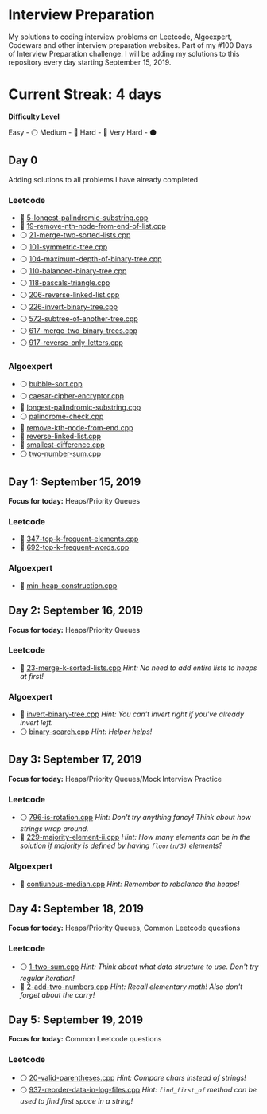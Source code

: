 # Interview Preparation
My solutions to coding interview problems on Leetcode, Algoexpert, Codewars and other interview preparation websites. Part of my #100 Days of Interview Preparation challenge. I will be adding my solutions to this repository every day starting September 15, 2019.

# Current Streak: 4 days

__Difficulty Level__
 
 Easy - :white_circle:
 Medium - :large_blue_circle:
 Hard - :red_circle:
 Very Hard - :black_circle:

## Day 0
Adding solutions to all problems I have already completed

<!-- Template for each day

 ## Day 1: September 15, 2019
__Focus for today:__ Heaps/Priority Queues

### Leetcode
* :white_circle: [5-longest-palindromic-substring.cpp](Leetcode/5-longest-palindromic-substring.cpp)
* :large_blue_circle: [5-longest-palindromic-substring.cpp](Leetcode/5-longest-palindromic-substring.cpp)

### Algoexpert
* :red_circle: [bubble-sort.cpp](Algoexpert/bubble-sort.cpp)

 -->

### Leetcode
* :large_blue_circle: [5-longest-palindromic-substring.cpp](Leetcode/5-longest-palindromic-substring.cpp) 
* :large_blue_circle: [19-remove-nth-node-from-end-of-list.cpp](Leetcode/19-remove-nth-node-from-end-of-list.cpp) 
* :white_circle: [21-merge-two-sorted-lists.cpp](Leetcode/21-merge-two-sorted-lists.cpp) 
* :white_circle: [101-symmetric-tree.cpp](Leetcode/101-symmetric-tree.cpp) 
* :white_circle: [104-maximum-depth-of-binary-tree.cpp](Leetcode/104-maximum-depth-of-binary-tree.cpp) 
* :white_circle: [110-balanced-binary-tree.cpp](Leetcode/110-balanced-binary-tree.cpp) 
* :white_circle: [118-pascals-triangle.cpp](Leetcode/118-pascals-triangle.cpp) 
* :white_circle: [206-reverse-linked-list.cpp](Leetcode/206-reverse-linked-list.cpp) 
* :white_circle: [226-invert-binary-tree.cpp](Leetcode/226-invert-binary-tree.cpp) 
* :white_circle: [572-subtree-of-another-tree.cpp](Leetcode/572-subtree-of-another-tree.cpp) 
* :white_circle: [617-merge-two-binary-trees.cpp](Leetcode/617-merge-two-binary-trees.cpp) 
* :white_circle: [917-reverse-only-letters.cpp](Leetcode/917-reverse-only-letters.cpp) 

### Algoexpert
* :white_circle: [bubble-sort.cpp](Algoexpert/bubble-sort.cpp) 
* :white_circle: [caesar-cipher-encryptor.cpp](Algoexpert/caesar-cipher-encryptor.cpp) 
* :large_blue_circle: [longest-palindromic-substring.cpp](Algoexpert/longest-palindromic-substring.cpp) 
* :white_circle: [palindrome-check.cpp](Algoexpert/palindrome-check.cpp) 
* :large_blue_circle: [remove-kth-node-from-end.cpp](Algoexpert/remove-kth-node-from-end.cpp) 
* :red_circle: [reverse-linked-list.cpp](Algoexpert/reverse-linked-list.cpp) 
* :large_blue_circle: [smallest-difference.cpp](Algoexpert/smallest-difference.cpp) 
* :white_circle: [two-number-sum.cpp](Algoexpert/two-number-sum.cpp) 

<!-- --------------------------------------------------------------------------------------------------------------------- -->
## Day 1: September 15, 2019
__Focus for today:__ Heaps/Priority Queues

### Leetcode
* :large_blue_circle: [347-top-k-frequent-elements.cpp](Leetcode/347-top-k-frequent-elements.cpp) 
* :large_blue_circle: [692-top-k-frequent-words.cpp](Leetcode/692-top-k-frequent-words.cpp) 

### Algoexpert
* :large_blue_circle: [min-heap-construction.cpp](Algoexpert/min-heap-construction.cpp) 

<!-- --------------------------------------------------------------------------------------------------------------------- -->
 ## Day 2: September 16, 2019
__Focus for today:__ Heaps/Priority Queues

### Leetcode
* :red_circle: [23-merge-k-sorted-lists.cpp](Leetcode/23-merge-k-sorted-lists.cpp) _Hint: No need to add entire lists to heaps at first!_

### Algoexpert
* :large_blue_circle: [invert-binary-tree.cpp](Algoexpert/invert-binary-tree.cpp) _Hint: You can't invert right if you've already invert left._
* :white_circle: [binary-search.cpp](Algoexpert/binary-search.cpp) _Hint: Helper helps!_

<!-- --------------------------------------------------------------------------------------------------------------------- -->
## Day 3: September 17, 2019
__Focus for today:__ Heaps/Priority Queues/Mock Interview Practice

### Leetcode
* :white_circle: [796-is-rotation.cpp](Leetcode/796-is-rotation.cpp) _Hint: Don't try anything fancy! Think about how strings wrap around._
* :large_blue_circle: [229-majority-element-ii.cpp](Leetcode/229-majority-element-ii.cpp) _Hint: How many elements can be in the solution if majority is defined by having `floor(n/3)` elements?_

### Algoexpert
* :red_circle: [contiunous-median.cpp](Algoexpert/contiunous-median.cpp) _Hint: Remember to rebalance the heaps!_

<!-- --------------------------------------------------------------------------------------------------------------------- -->
## Day 4: September 18, 2019
__Focus for today:__ Heaps/Priority Queues, Common Leetcode questions

### Leetcode
* :white_circle: [1-two-sum.cpp](Leetcode/1-two-sum.cpp) _Hint: Think about what data structure to use. Don't try regular iteration!_
* :large_blue_circle: [2-add-two-numbers.cpp](Leetcode/2-add-two-numbers.cpp) _Hint: Recall elementary math! Also don't forget about the carry!_

<!-- --------------------------------------------------------------------------------------------------------------------- -->
## Day 5: September 19, 2019
__Focus for today:__ Common Leetcode questions

### Leetcode
* :white_circle: [20-valid-parentheses.cpp](Leetcode/20-valid-parentheses.cpp) _Hint: Compare chars instead of strings!_
* :white_circle: [937-reorder-data-in-log-files.cpp](Leetcode/937-reorder-data-in-log-files.cpp) _Hint: `find_first_of` method can be used to find first space in a string!_
<!-- * :large_blue_circle: [2-add-two-numbers.cpp](Leetcode/2-add-two-numbers.cpp) _Hint: Recall elementary math! Also don't forget about the carry!_ -->
